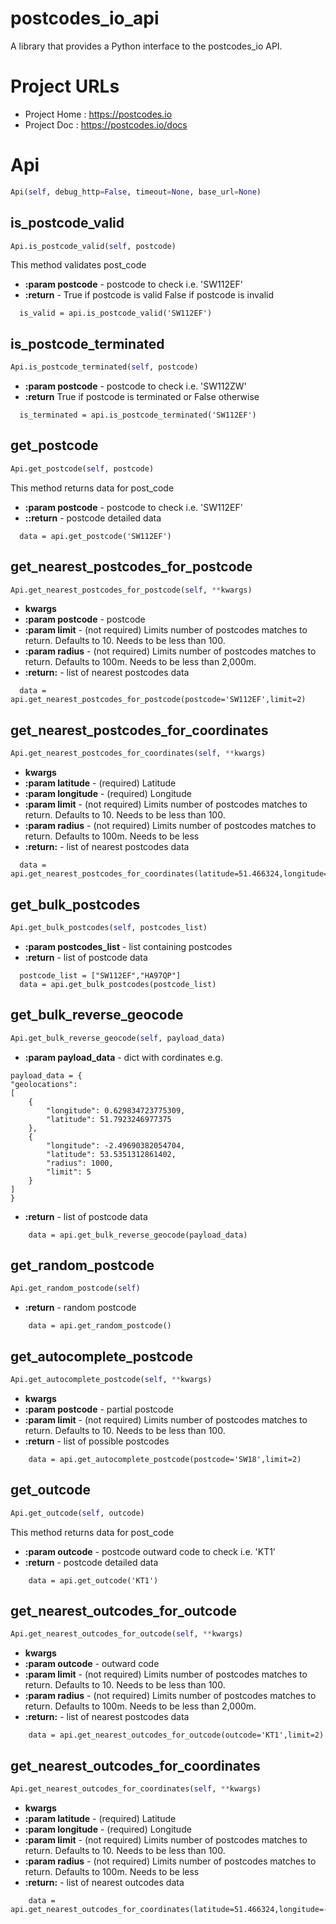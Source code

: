 # postcodes_io_api
A library that provides a Python interface to the postcodes_io API.

# Project URLs
 * Project Home : https://postcodes.io 
 * Project Doc  : https://postcodes.io/docs


# Api
```python
Api(self, debug_http=False, timeout=None, base_url=None)
```

## is_postcode_valid
```python
Api.is_postcode_valid(self, postcode)
```

This method validates post_code
* **:param postcode** - postcode to check i.e. 'SW112EF'
* **:return** - True if postcode is valid False if postcode is invalid

```
  is_valid = api.is_postcode_valid('SW112EF')

```

## is_postcode_terminated
```python
Api.is_postcode_terminated(self, postcode)
```

* **:param postcode** - postcode to check i.e. 'SW112ZW'
* **:return** True if postcode is terminated or False otherwise

```
  is_terminated = api.is_postcode_terminated('SW112EF')

```

## get_postcode
```python
Api.get_postcode(self, postcode)
```

This method returns data for post_code
* **:param postcode** - postcode to check i.e. 'SW112EF'
* **::return** - postcode detailed data
```
  data = api.get_postcode('SW112EF')

```

## get_nearest_postcodes_for_postcode
```python
Api.get_nearest_postcodes_for_postcode(self, **kwargs)
```

* **kwargs**
* **:param postcode** - postcode
* **:param limit** - (not required) Limits number of postcodes matches to return. Defaults to 10. Needs to be less than 100.
* **:param radius** -  (not required) Limits number of postcodes matches to return. Defaults to 100m. Needs to be less than 2,000m.
* **:return:** - list of nearest postcodes data

```
  data = api.get_nearest_postcodes_for_postcode(postcode='SW112EF',limit=2)

```

## get_nearest_postcodes_for_coordinates
```python
Api.get_nearest_postcodes_for_coordinates(self, **kwargs)
```

* **kwargs**
* **:param latitude** - (required) Latitude
* **:param longitude** - (required) Longitude
* **:param limit** - (not required) Limits number of postcodes matches to return. Defaults to 10. Needs to be less than 100.
* **:param radius** -  (not required) Limits number of postcodes matches to return. Defaults to 100m. Needs to be less
* **:return:** - list of nearest postcodes data

```
  data = api.get_nearest_postcodes_for_coordinates(latitude=51.466324,longitude=-0.173606,limit=2)

```


## get_bulk_postcodes
```python
Api.get_bulk_postcodes(self, postcodes_list)
```

* **:param postcodes_list** - list containing postcodes
* **:return** - list of postcode data

```
  postcode_list = ["SW112EF","HA97QP"]
  data = api.get_bulk_postcodes(postcode_list)

```

## get_bulk_reverse_geocode
```python
Api.get_bulk_reverse_geocode(self, payload_data)
```

* **:param payload_data** - dict with cordinates e.g.
```
payload_data = {
"geolocations":
[
    {
        "longitude": 0.629834723775309,
        "latitude": 51.7923246977375
    },
    {
        "longitude": -2.49690382054704,
        "latitude": 53.5351312861402,
        "radius": 1000,
        "limit": 5
    }
]
}
```
* **:return** - list of postcode data

```
    data = api.get_bulk_reverse_geocode(payload_data)
```


## get_random_postcode
```python
Api.get_random_postcode(self)
```

* **:return** - random postcode

```
    data = api.get_random_postcode()
```

## get_autocomplete_postcode
```python
Api.get_autocomplete_postcode(self, **kwargs)
```

* **kwargs**
* **:param postcode** - partial postcode
* **:param limit** - (not required) Limits number of postcodes matches to return. Defaults to 10. Needs to be less than 100.
* **:return** -  list of possible postcodes

```
    data = api.get_autocomplete_postcode(postcode='SW18',limit=2)
```

## get_outcode
```python
Api.get_outcode(self, outcode)
```

This method returns data for post_code
* **:param outcode** - postcode outward code to check i.e. 'KT1'
* **:return** - postcode detailed data

```
    data = api.get_outcode('KT1')
```

## get_nearest_outcodes_for_outcode
```python
Api.get_nearest_outcodes_for_outcode(self, **kwargs)
```

* **kwargs**
* **:param outcode** - outward code
* **:param limit** - (not required) Limits number of postcodes matches to return. Defaults to 10. Needs to be less than 100.
* **:param radius** - (not required) Limits number of postcodes matches to return. Defaults to 100m. Needs to be less than 2,000m.
* **:return:** - list of nearest postcodes data

```
    data = api.get_nearest_outcodes_for_outcode(outcode='KT1',limit=2)
```

## get_nearest_outcodes_for_coordinates
```python
Api.get_nearest_outcodes_for_coordinates(self, **kwargs)
```

* **kwargs**
* **:param latitude** - (required) Latitude
* **:param longitude** - (required) Longitude
* **:param limit** - (not required) Limits number of postcodes matches to return. Defaults to 10. Needs to be less than 100.
* **:param radius** -  (not required) Limits number of postcodes matches to return. Defaults to 100m. Needs to be less
* **:return:** - list of nearest outcodes data

```
    data = api.get_nearest_outcodes_for_coordinates(latitude=51.466324,longitude=-0.173606,limit=2)
```

